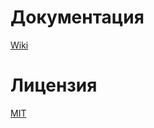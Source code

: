 # Документация
[Wiki](https://github.com/creobitcom/Creobit.Localization/wiki)

# Лицензия
[MIT](https://github.com/creobitcom/Creobit.Localization/blob/master/LICENSE.md)
